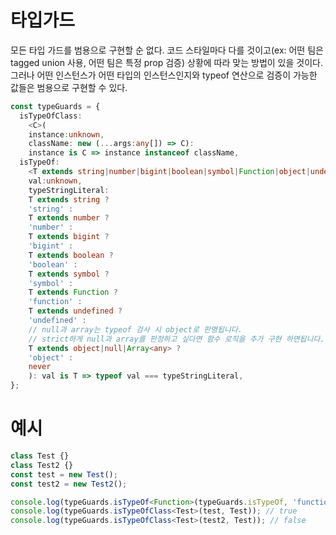# 타입가드
모든 타입 가드를 범용으로 구현할 순 없다. 코드 스타일마다 다를 것이고(ex: 어떤 팀은 tagged union 사용, 어떤 팀은 특정 prop 검증) 상황에 따라 맞는 방법이 있을 것이다.
그러나 어떤 인스턴스가 어떤 타입의 인스턴스인지와 typeof 연산으로 검증이 가능한 값들은 범용으로 구현할 수 있다.

```typescript
const typeGuards = {
  isTypeOfClass:
    <C>(
    instance:unknown,
    className: new (...args:any[]) => C):
    instance is C => instance instanceof className,
  isTypeOf: 
    <T extends string|number|bigint|boolean|symbol|Function|object|undefined|null|Array<any>>(
    val:unknown,
    typeStringLiteral:
    T extends string ?
    'string' :
    T extends number ?
    'number' :
    T extends bigint ?
    'bigint' :
    T extends boolean ?
    'boolean' :
    T extends symbol ?
    'symbol' :
    T extends Function ?
    'function' :
    T extends undefined ?
    'undefined' :
    // null과 array는 typeof 검사 시 object로 판명됩니다.
    // strict하게 null과 array를 판정하고 싶다면 함수 로직을 추가 구현 하면됩니다.
    T extends object|null|Array<any> ?
    'object' :
    never
    ): val is T => typeof val === typeStringLiteral,
};
```
# 예시
```typescript
class Test {}
class Test2 {}
const test = new Test();
const test2 = new Test2();

console.log(typeGuards.isTypeOf<Function>(typeGuards.isTypeOf, 'function')); // true
console.log(typeGuards.isTypeOfClass<Test>(test, Test)); // true
console.log(typeGuards.isTypeOfClass<Test>(test2, Test)); // false
```
